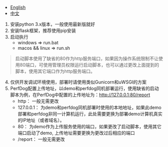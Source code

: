 - [English](readme.md)
- [中文](readme_zh.md)

1. 安装python 3.x版本，一般使用最新版就好
2. 安装flask框架，推荐使用pip安装
3. 启动执行
    + windows => run.bat
    + macos && linux => run.sh
> 启动脚本使用了缺省的80作为http服务端口，如果因为操作系统限制不让使用80端口，可使用管理员权限运行启动脚本，也可以通过更改上面提到的脚本，使用其它端口作为http服务端口。
4. 仅供开发调试环境使用，部署时请使用类似Gunicorn和uWSGI的方案
5. PerfDog配置上传地址，以demo和perfdog同机部署运行，使用缺省的启动脚本为例，在PerfDog中配置的上传地址为：http://127.0.0.1:80/report
    + http： 一般无需更改
    + 127.0.0.1： 为demo和perfdog同机部署时使用的本地地址，如果此demo部署和perfdog非同一计算机运行，此处需要更换为部署demo计算机真实的IP地址（或者域名）。
    + 80： 为demo作为上传服务使用的端口，如果更改了启动脚本，使用其它端口启动了demo, 上传地址需要更换为更改过后相应的端口
    + /report： 一般无需更改